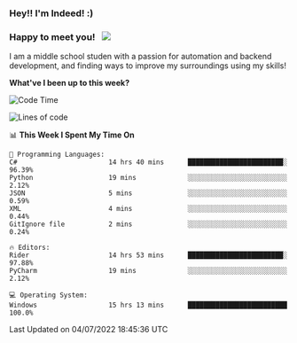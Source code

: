 ### Hey!! I'm Indeed! :) 

### Happy to meet you! &nbsp; ![](https://visitor-badge.glitch.me/badge?page_id=Indeedornot.Indeedornot)

I am a middle school studen with a passion for automation and backend development, and finding ways to improve my surroundings using my skills!

**What've I been up to this week?** 

<!--START_SECTION:waka-->
![Code Time](http://img.shields.io/badge/Code%20Time-0%20secs-blue)

![Lines of code](https://img.shields.io/badge/From%20Hello%20World%20I%27ve%20Written-777%20Thousand%20lines%20of%20code-blue)

📊 **This Week I Spent My Time On** 

```text
💬 Programming Languages: 
C#                       14 hrs 40 mins      ████████████████████████░   96.39% 
Python                   19 mins             ░░░░░░░░░░░░░░░░░░░░░░░░░   2.12% 
JSON                     5 mins              ░░░░░░░░░░░░░░░░░░░░░░░░░   0.59% 
XML                      4 mins              ░░░░░░░░░░░░░░░░░░░░░░░░░   0.44% 
GitIgnore file           2 mins              ░░░░░░░░░░░░░░░░░░░░░░░░░   0.24%

🔥 Editors: 
Rider                    14 hrs 53 mins      ████████████████████████░   97.88% 
PyCharm                  19 mins             ░░░░░░░░░░░░░░░░░░░░░░░░░   2.12%

💻 Operating System: 
Windows                  15 hrs 13 mins      █████████████████████████   100.0%

```


 Last Updated on 04/07/2022 18:45:36 UTC
<!--END_SECTION:waka-->
